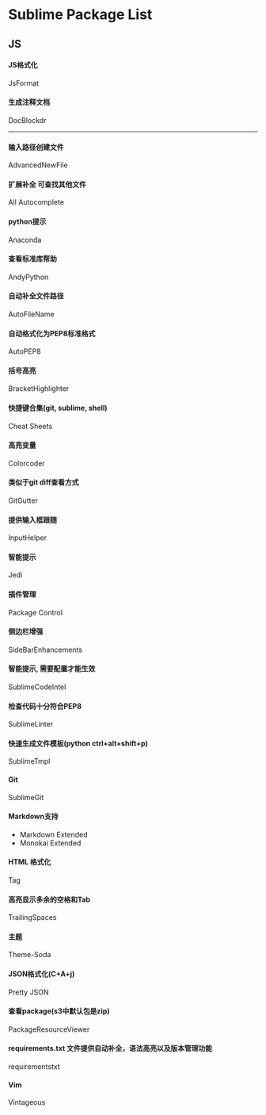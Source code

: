 Sublime Package List
====================

JS
---

#### JS格式化
JsFormat

#### 生成注释文档
DocBlockdr

---

#### 输入路径创建文件
AdvancedNewFile

#### 扩展补全 可查找其他文件
All Autocomplete

#### python提示
Anaconda

#### 查看标准库帮助
AndyPython

#### 自动补全文件路径
AutoFileName

#### 自动格式化为PEP8标准格式
AutoPEP8

#### 括号高亮
BracketHighlighter

#### 快捷键合集(git,  sublime, shell)
Cheat Sheets

#### 高亮变量
Colorcoder

#### 类似于git diff查看方式
GitGutter

#### 提供输入框跟随
InputHelper

#### 智能提示
Jedi

#### 插件管理
Package Control

#### 侧边栏增强
SideBarEnhancements

#### 智能提示, 需要配置才能生效
SublimeCodeIntel

#### 检查代码十分符合PEP8
SublimeLinter

#### 快速生成文件模板(python ctrl+alt+shift+p)
SublimeTmpl

#### Git
SublimeGit

#### Markdown支持
- Markdown Extended
- Monokai Extended

#### HTML 格式化
Tag

#### 高亮显示多余的空格和Tab
TrailingSpaces

#### 主题
Theme-Soda

#### JSON格式化(C+A+j)
Pretty JSON

#### 查看package(s3中默认包是zip)
PackageResourceViewer

#### requirements.txt 文件提供自动补全，语法高亮以及版本管理功能
requirementstxt

#### Vim
Vintageous
